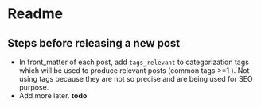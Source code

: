 # Readme

## Steps before releasing a new post 
 - In front_matter of each post, add ```tags_relevant``` to categorization tags which will be used to produce relevant posts (common tags >=1 ). Not using tags because they are not so precise and are being used for SEO purpose. 
 - Add more later. **todo**

 

